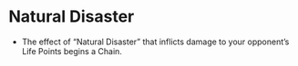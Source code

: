 # Natural Disaster

*   The effect of “Natural Disaster” that inflicts damage to your opponent’s Life Points begins a Chain.
